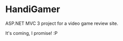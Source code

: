 HandiGamer
==========
ASP.NET MVC 3 project for a video game review site.

It's coming, I promise! :P